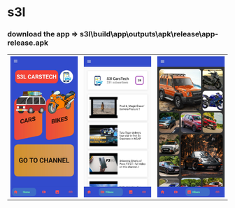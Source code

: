 # s3l
### download the app => s3l\build\app\outputs\apk\release\app-release.apk
<table
            border=0>
  <tr>
    <th><img src="s3l/images/1.jpg"
    ></th>
    <th><img src="s3l/images/2.jpg"
     ></th>
    <th><img src="s3l/images/3.jpg"
    ></th>
  </tr>
  <tr>